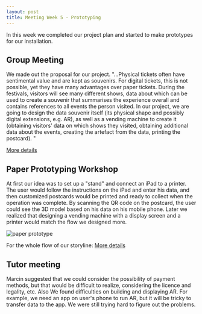 ```yaml
---
layout: post
title: Meeting Week 5 - Prototyping
---
```


In this week we completed our project plan and started to make prototypes for our installation.

## Group Meeting
We made out the proposal for our project. "...Physical tickets often have sentimental value and are kept as souvenirs. For digital tickets, this is not possible, yet they have many advantages over paper tickets. During the festivals, visitors will see many different shows, data about which can be used to create a souvenir that summarises the experience overall and contains references to all events the person visited. In our project, we are going to design the data souvenir itself (its physical shape and possibly digital extensions, e.g. AR), as well as a vending machine to create it (obtaining visitors’ data on which shows they visited, obtaining additional data about the events, creating the artefact from the data, printing the postcard). "

[More details](https://zoepointon.github.io/dwd-project/2019/02/18/Project-Proposal.html)

## Paper Prototyping Workshop
At first our idea was to set up a "stand" and connect an iPad to a printer. The user would follow the instructions on the iPad and enter his data, and then customized postcards would be printed and ready to collect when the operation was complete. By scanning the QR code on the postcard, the user could see the 3D model based on his data on his mobile phone. Later we realized that designing a vending machine with a display screen and a printer would match the flow we designed more.

![paper prototype](/dwd-project/img/20190212_154102158_iOS.jpg)

For the whole flow of our storyline: [More details](https://media.ed.ac.uk/media/1_8y6nczdw)


## Tutor meeting
Marcin suggested that we could consider the possibility of payment methods, but that would be difficult to realize, considering the licence and legality, etc. Also We found difficulties on building and displaying AR. For example, we need an app on user's phone to run AR, but it will be tricky to transfer data to the app. We were still trying hard to figure out the problems.
